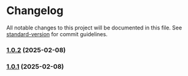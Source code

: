 # Changelog

All notable changes to this project will be documented in this file. See [standard-version](https://github.com/conventional-changelog/standard-version) for commit guidelines.

### [1.0.2](https://github.com/bkiprono/zaito-invoicing-api/compare/v1.0.1...v1.0.2) (2025-02-08)

### [1.0.1](https://github.com/bkiprono/zaito-invoicing-api/compare/v0.0.10...v1.0.1) (2025-02-08)

